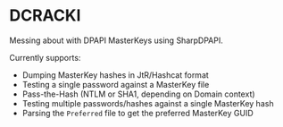 # DCRACKI

Messing about with DPAPI MasterKeys using SharpDPAPI.

Currently supports:

* Dumping MasterKey hashes in JtR/Hashcat format
* Testing a single password against a MasterKey file
* Pass-the-Hash (NTLM or SHA1, depending on Domain context)
* Testing multiple passwords/hashes against a single MasterKey hash
* Parsing the `Preferred` file to get the preferred MasterKey GUID
 
